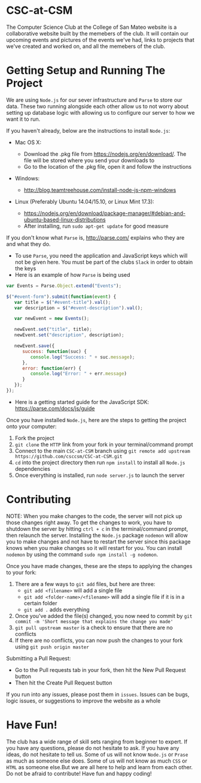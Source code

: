 # CSC-at-CSM
The Computer Science Club at the College of San Mateo website is a collaborative website built by the memebers of the club. It will contain our upcoming events and pictures of the events we've had, links to projects that we've created and worked on, and all the memebers of the club.

# Getting Setup and Running The Project
We are using `Node.js` for our sever infrastructure and `Parse` to store our data. These two running alongside each other allow us to not worry about setting up database logic with allowing us to configure our server to how we want it to run. 

If you haven't already, below are the instructions to install `Node.js`:
  * Mac OS X:
    * Download the .pkg file from https://nodejs.org/en/download/. The file will be stored where you send your downloads to
    * Go to the location of the .pkg file, open it and follow the instructions
  
  * Windows: 
    * http://blog.teamtreehouse.com/install-node-js-npm-windows
  
  * Linux (Preferably Ubuntu 14.04/15.10, or Linux Mint 17.3):
    * https://nodejs.org/en/download/package-manager/#debian-and-ubuntu-based-linux-distributions
    * After installing, run `sudo apt-get update` for good measure

If you don't know what `Parse` is, http://parse.com/ explains who they are and what they do.
  * To use `Parse`, you need the application and JavaScript keys which will not be given here. You must be part of the clubs `Slack` in order to obtain the keys
  * Here is an example of how `Parse` is being used
  ```javascript
  var Events = Parse.Object.extend("Events");

  $("#event-form").submit(function(event) {
     var title = $("#event-title").val();
     var description = $("#event-description").val();
  
     var newEvent = new Events();
  
     newEvent.set("title", title);
     newEvent.set("description", description);
  
     newEvent.save({
        success: function(suc) {
           console.log("Success: " + suc.message);
        },
        error: function(err) {
           console.log("Error: " + err.message)
        }
     });
  });
  ```
  * Here is a getting started guide for the JavaScript SDK: https://parse.com/docs/js/guide
  
Once you have installed `Node.js`, here are the steps to getting the project onto your computer:
  1. Fork the project
  2. `git clone` the `HTTP` link from your fork in your terminal/command prompt
  3. Connect to the main `CSC-at-CSM` branch using `git remote add upstream https://github.com/csccsm/CSC-at-CSM.git`
  4. `cd` into the project directory then run `npm install` to install all `Node.js` dependencies
  5. Once everything is installed, run `node server.js` to launch the server

# Contributing
NOTE: When you make changes to the code, the server will not pick up those changes right away. To get the changes to work, you have to shutdown the server by hitting `ctrl + c` in the terminal/command prompt, then relaunch the server. Installing the `Node.js` package `nodemon` will allow you to make changes and not have to restart the server since this package knows when you make changes so it will restart for you. You can install `nodemon` by using the command `sudo npm install -g nodemon`.

Once you have made changes, these are the steps to applying the changes to your fork:
  1. There are a few ways to `git add` files, but here are three:
      * `git add <filename>` will add a single file
      * `git add <folder-name>/<filename>` will add a single file if it is in a certain folder
      * `git add .` adds everything
  2. Once you've added the file(s) changed, you now need to commit by `git commit -m 'Short message that explains the change you made'`
  3. `git pull upstream master` is a check to ensure that there are no conflicts
  4. If there are no conflicts, you can now push the changes to your fork using `git push origin master`

Submitting a Pull Request:
  * Go to the Pull requests tab in your fork, then hit the New Pull Request button
  * Then hit the Create Pull Request button

If you run into any issues, please post them in `issues`. Issues can be bugs, logic issues, or suggestions to improve the website as a whole

# Have Fun!
The club has a wide range of skill sets ranging from beginner to expert. If you have any questions, please do not hesitate to ask. If you have any ideas, do not hesitate to tell us. Some of us will not know `Node.js` or `Prase` as much as someone else does. Some of us will not know as much `CSS` or `HTML` as someone else.But we are all here to help and learn from each other. Do not be afraid to contribute! Have fun and happy coding!
